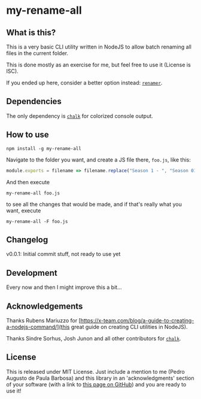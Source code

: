 my-rename-all
=============

What is this?
-------------

This is a very basic CLI utility written in NodeJS to allow batch renaming all files in the current folder.

This is done mostly as an exercise for me, but feel free to use it (License is ISC).

If you ended up here, consider a better option instead: [`renamer`](https://github.com/75lb/renamer).

Dependencies
------------

The only dependency is [`chalk`](https://github.com/chalk/chalk) for colorized console output.

How to use
----------

```
npm install -g my-rename-all
```

Navigate to the folder you want, and create a JS file there, `foo.js`, like this:

```javascript
module.exports = filename => filename.replace("Season 1 - ", "Season 01 - ");
```

And then execute

```
my-rename-all foo.js
```

to see all the changes that would be made, and if that's really what you want, execute

```
my-rename-all -F foo.js
```

Changelog
---------

v0.0.1: Initial commit stuff, not ready to use yet


Development
--------------------------------------

Every now and then I might improve this a bit...


Acknowledgements
--------------------------------------

Thanks Rubens Mariuzzo for [https://x-team.com/blog/a-guide-to-creating-a-nodejs-command/](this great guide on creating CLI utilities in NodeJS).

Thanks Sindre Sorhus, Josh Junon and all other contributors for [`chalk`](https://github.com/chalk/chalk).


License
--------------------------------------

This is released under MIT License. Just include a mention to me (Pedro Augusto de Paula Barbosa) and this library in an 'acknowledgments' section of your software (with a link to [this page on GitHub](https://github.com/papb/my-rename-all)) and you are ready to use it!